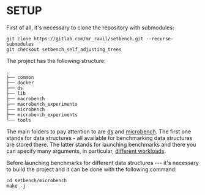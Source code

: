 # SETUP

First of all, it's necessary to clone the repository with submodules:

```shell
git clone https://gitlab.com/mr_ravil/setbench.git --recurse-submodules
git checkout setbench_self_adjusting_trees
```

The project has the following structure:
```shell
.
├── common
├── docker
├── ds
├── lib
├── macrobench
├── macrobench_experiments
├── microbench
├── microbench_experiments
└── tools
```

The main folders to pay attention to are [ds](./ds) and [microbench](./microbench/). The first one stands for data structures - all available for benchmarking data structures are stored there. The latter stands for launching benchmarks and there you can specify many arguments, in particular, [different workloads](./WORKLOADS.md).

Before launching benchmarks for different data structures --- it's necessary to build the project and it can be done with the following command:

```shell
cd setbench/microbench
make -j
```
